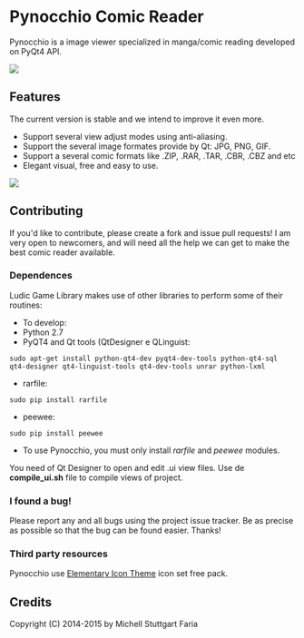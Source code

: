Pynocchio Comic Reader
==================
Pynocchio is a image viewer specialized in manga/comic reading
developed on PyQt4 API.

![](https://lh3.googleusercontent.com/-NUdXYl_JOjs/VvFn3L812JI/AAAAAAAAFlg/B9ykmSlwcG4OkD6a7x7WoaXW9SZlC-ddwCCo/s1152-Ic42/snapshot4.png)

## Features
The current version is stable and we intend to improve it even more.

* Support several view adjust modes using anti-aliasing.
* Support the several image formates provide by Qt: JPG, PNG, GIF.
* Support a several comic formats like .ZIP, .RAR, .TAR, .CBR, .CBZ and etc
* Elegant visual, free and easy to use.

![](https://lh3.googleusercontent.com/-b9aym21zMx4/VvFn1uNp39I/AAAAAAAAFls/-S0EtcegtHoafXJVLCbz5Rga5zbmI0FqQCCo/s1024-Ic42/snapshot5.png)

## Contributing
If you'd like to contribute, please create a fork and issue pull requests! I am
very open to newcomers, and will need all the help we can get to make the best
comic reader available.

### Dependences
Ludic Game Library makes use of other libraries to perform some of their routines:

* To develop:
* Python 2.7
* PyQT4 and Qt tools (QtDesigner e QLinguist: 
```
sudo apt-get install python-qt4-dev pyqt4-dev-tools python-qt4-sql qt4-designer qt4-linguist-tools qt4-dev-tools unrar python-lxml
```
* rarfile: 
```
sudo pip install rarfile
```
* peewee: 
```
sudo pip install peewee
```

* To use Pynocchio, you must only install *rarfile* and *peewee* modules.

You need of Qt Designer to open and edit .ui view files.
Use de **compile_ui.sh** file to compile views of project.

### I found a bug!
Please report any and all bugs using the project issue
tracker. Be as precise as possible so that the bug can be found easier. Thanks!

### Third party resources
Pynocchio use [Elementary Icon Theme](https://github.com/mstuttgart/elementary3-icon-theme) icon set free pack.

## Credits
Copyright (C) 2014-2015 by Michell Stuttgart Faria
